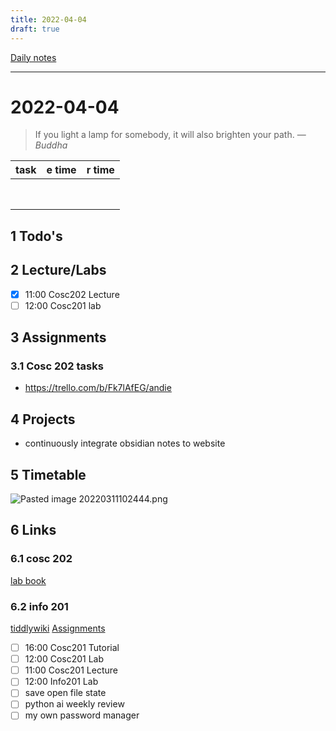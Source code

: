 ```yaml
---
title: 2022-04-04
draft: true
---
```

[Daily notes](out/notes/daily-notes.md)

---

# 2022-04-04
> If you light a lamp for somebody, it will also brighten your path.
> — <cite>Buddha</cite>

| task                     | e time | r time |
| ------------------------ | ------ | ------ |
|                          |        |        |
|                          |        |        |
|                          |        |        |
|                          |        |        |
|                          |        |        |
|                          |        |        |
|                          |        |        |
|                          |        |        |
## 1 Todo's

## 2 Lecture/Labs
- [x] 11:00 Cosc202 Lecture
- [ ] 12:00 Cosc201 lab
## 3 Assignments

### 3.1 Cosc 202 tasks
- https://trello.com/b/Fk7lAfEG/andie


## 4 Projects
- continuously integrate obsidian notes to website

## 5 Timetable
![Pasted image 20220311102444.png](None)

## 6 Links
### 6.1 cosc 202 
[lab book](https://cosc202.cspages.otago.ac.nz/lab-book/COSC202LabBook.pdf)

### 6.2 info 201
[tiddlywiki](https://isgb.otago.ac.nz/infosci/INFO201/labs_release/raw/master/output/info201_labs.html#)
[Assignments](https://isgb.otago.ac.nz/info201/shared/assignments_release/raw/master/output/INFO201_Assignments.html)

- [ ] 16:00 Cosc201 Tutorial
- [ ] 12:00 Cosc201 Lab
- [ ] 11:00 Cosc201 Lecture
- [ ] 12:00 Info201 Lab
- [ ] save open file state
- [ ] python ai weekly review
- [ ] my own password manager